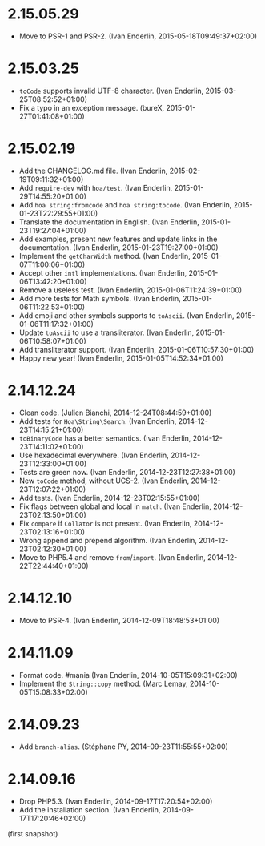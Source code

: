 # 2.15.05.29

  * Move to PSR-1 and PSR-2. (Ivan Enderlin, 2015-05-18T09:49:37+02:00)

# 2.15.03.25

  * `toCode` supports invalid UTF-8 character. (Ivan Enderlin, 2015-03-25T08:52:52+01:00)
  * Fix a typo in an exception message. (bureX, 2015-01-27T01:41:08+01:00)

# 2.15.02.19

  * Add the CHANGELOG.md file. (Ivan Enderlin, 2015-02-19T09:11:32+01:00)
  * Add `require-dev` with `hoa/test`. (Ivan Enderlin, 2015-01-29T14:55:20+01:00)
  * Add `hoa string:fromcode` and `hoa string:tocode`. (Ivan Enderlin, 2015-01-23T22:29:55+01:00)
  * Translate the documentation in English. (Ivan Enderlin, 2015-01-23T19:27:04+01:00)
  * Add examples, present new features and update links in the documentation. (Ivan Enderlin, 2015-01-23T19:27:00+01:00)
  * Implement the `getCharWidth` method. (Ivan Enderlin, 2015-01-07T11:00:06+01:00)
  * Accept other `intl` implementations. (Ivan Enderlin, 2015-01-06T13:42:20+01:00)
  * Remove a useless test. (Ivan Enderlin, 2015-01-06T11:24:39+01:00)
  * Add more tests for Math symbols. (Ivan Enderlin, 2015-01-06T11:22:53+01:00)
  * Add emoji and other symbols supports to `toAscii`. (Ivan Enderlin, 2015-01-06T11:17:32+01:00)
  * Update `toAscii` to use a transliterator. (Ivan Enderlin, 2015-01-06T10:58:07+01:00)
  * Add transliterator support. (Ivan Enderlin, 2015-01-06T10:57:30+01:00)
  * Happy new year! (Ivan Enderlin, 2015-01-05T14:52:34+01:00)

# 2.14.12.24

  * Clean code. (Julien Bianchi, 2014-12-24T08:44:59+01:00)
  * Add tests for `Hoa\String\Search`. (Ivan Enderlin, 2014-12-23T14:15:21+01:00)
  * `toBinaryCode` has a better semantics. (Ivan Enderlin, 2014-12-23T14:11:02+01:00)
  * Use hexadecimal everywhere. (Ivan Enderlin, 2014-12-23T12:33:00+01:00)
  * Tests are green now. (Ivan Enderlin, 2014-12-23T12:27:38+01:00)
  * New `toCode` method, without UCS-2. (Ivan Enderlin, 2014-12-23T12:07:22+01:00)
  * Add tests. (Ivan Enderlin, 2014-12-23T02:15:55+01:00)
  * Fix flags between global and local in `match`. (Ivan Enderlin, 2014-12-23T02:13:50+01:00)
  * Fix `compare` if `Collator` is not present. (Ivan Enderlin, 2014-12-23T02:13:16+01:00)
  * Wrong append and prepend algorithm. (Ivan Enderlin, 2014-12-23T02:12:30+01:00)
  * Move to PHP5.4 and remove `from`/`import`. (Ivan Enderlin, 2014-12-22T22:44:40+01:00)

# 2.14.12.10

  * Move to PSR-4. (Ivan Enderlin, 2014-12-09T18:48:53+01:00)

# 2.14.11.09

  * Format code. #mania (Ivan Enderlin, 2014-10-05T15:09:31+02:00)
  * Implement the `String::copy` method. (Marc Lemay, 2014-10-05T15:08:33+02:00)

# 2.14.09.23

  * Add `branch-alias`. (Stéphane PY, 2014-09-23T11:55:55+02:00)

# 2.14.09.16

  * Drop PHP5.3. (Ivan Enderlin, 2014-09-17T17:20:54+02:00)
  * Add the installation section. (Ivan Enderlin, 2014-09-17T17:20:46+02:00)

(first snapshot)
